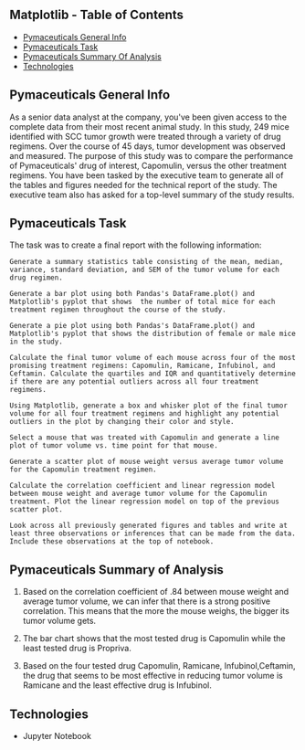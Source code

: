 ## Matplotlib - Table of Contents
* [Pymaceuticals General Info](#pymaceuticals-general-info)
* [Pymaceuticals Task](#pmaceuticals-task)
* [Pymaceuticals Summary Of Analysis](#pymaceuticals-summary-of-analysis)
* [Technologies](#technologies)


## Pymaceuticals General Info
As a senior data analyst at the company, you've been given access to the complete data from their most recent animal study. In this study, 249 mice identified with SCC tumor growth were treated through a variety of drug regimens. Over the course of 45 days, tumor development was observed and measured. The purpose of this study was to compare the performance of Pymaceuticals' drug of interest, Capomulin, versus the other treatment regimens. You have been tasked by the executive team to generate all of the tables and figures needed for the technical report of the study. The executive team also has asked for a top-level summary of the study results.

## Pymaceuticals Task
The task was to create a final report with the following information:

    Generate a summary statistics table consisting of the mean, median, variance, standard deviation, and SEM of the tumor volume for each drug regimen.

    Generate a bar plot using both Pandas's DataFrame.plot() and Matplotlib's pyplot that shows  the number of total mice for each treatment regimen throughout the course of the study.

    Generate a pie plot using both Pandas's DataFrame.plot() and Matplotlib's pyplot that shows the distribution of female or male mice in the study.

    Calculate the final tumor volume of each mouse across four of the most promising treatment regimens: Capomulin, Ramicane, Infubinol, and Ceftamin. Calculate the quartiles and IQR and quantitatively determine if there are any potential outliers across all four treatment regimens.
    
    Using Matplotlib, generate a box and whisker plot of the final tumor volume for all four treatment regimens and highlight any potential outliers in the plot by changing their color and style.

    Select a mouse that was treated with Capomulin and generate a line plot of tumor volume vs. time point for that mouse.

    Generate a scatter plot of mouse weight versus average tumor volume for the Capomulin treatment regimen.

    Calculate the correlation coefficient and linear regression model between mouse weight and average tumor volume for the Capomulin treatment. Plot the linear regression model on top of the previous scatter plot.

    Look across all previously generated figures and tables and write at least three observations or inferences that can be made from the data. Include these observations at the top of notebook.


## Pymaceuticals Summary of Analysis
1. Based on the correlation coefficient of .84 between mouse weight and average tumor volume, we can infer that there is a strong positive correlation. This means that the more the mouse weighs, the bigger its tumor volume gets.

2. The bar chart shows that the most tested drug is Capomulin while the least tested drug is Propriva.

3. Based on the four tested drug Capomulin, Ramicane, Infubinol,Ceftamin, the drug that seems to be most effective in reducing tumor volume is Ramicane and the least effective drug is Infubinol.

## Technologies
* Jupyter Notebook
